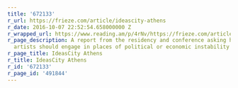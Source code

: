 ```yaml
---
title: '672133'
r_url: https://frieze.com/article/ideascity-athens
r_date: 2016-10-07 22:52:54.658000000 Z
r_wrapped_url: https://www.reading.am/p/4rNv/https://frieze.com/article/ideascity-athens
r_page_description: A report from the residency and conference asking how art and
  artists should engage in places of political or economic instability
r_page_title: IdeasCity Athens
r_title: IdeasCity Athens
r_id: '672133'
r_page_id: '491844'
---
```


